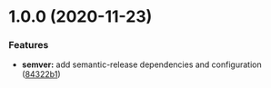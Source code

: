 # 1.0.0 (2020-11-23)


### Features

* **semver:** add semantic-release dependencies and configuration ([84322b1](https://github.com/dhomination/semver-test/commit/84322b1f819226d2acf6504e4411488b51d9cbe8))
